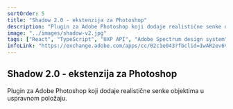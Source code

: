 ```yaml
---
sortOrder: 5
title: "Shadow 2.0 - ekstenzija za Photoshop"
description: "Plugin za Adobe Photoshop koji dodaje realistične senke objektima u uspravnom položaju."
image: "../images/shadow-v2.jpg"
tags: ["React", "TypeScript", "UXP API", "Adobe Spectrum design system"]
infoLink: "https://exchange.adobe.com/apps/cc/02c1e043?fbclid=IwAR2ev6VYN0W9zFskhw7Ixf3tfoUqe_5dvDAGvfJYKR2X9nhFW6LZ_T9y188"
---
```


## Shadow 2.0 - ekstenzija za Photoshop

Plugin za Adobe Photoshop koji dodaje realistične senke objektima u uspravnom položaju.
